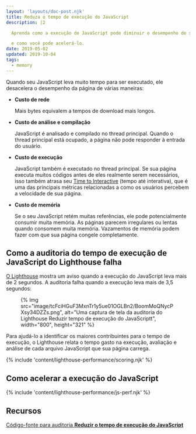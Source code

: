 ```yaml
---
layout: 'layouts/doc-post.njk'
title: Reduza o tempo de execução do JavaScript
description: |2

  Aprenda como a execução de JavaScript pode diminuir o desempenho de sua página

  e como você pode acelerá-lo.
date: 2019-05-02
updated: 2019-10-04
tags:
  - memory
---
```


Quando seu JavaScript leva muito tempo para ser executado, ele desacelera o desempenho da página de várias maneiras:

- **Custo de rede**

    Mais bytes equivalem a tempos de download mais longos.

- **Custo de análise e compilação**

    JavaScript é analisado e compilado no thread principal. Quando o thread principal está ocupado, a página não pode responder à entrada do usuário.

- **Custo de execução**

    JavaScript também é executado no thread principal. Se sua página executa muitos códigos antes de eles realmente serem necessários, isso também atrasa seu [Time to Interactive](https://web.dev/tti/) (tempo até interativa), que é uma das principais métricas relacionadas a como os usuários percebem a velocidade de sua página.

- **Custo de memória**

    Se o seu JavaScript retém muitas referências, ele pode potencialmente consumir muita memória. As páginas parecem irregulares ou lentas quando consomem muita memória. Vazamentos de memória podem fazer com que sua página congele completamente.

## Como a auditoria do tempo de execução de JavaScript do Lighthouse falha

[O Lighthouse](https://developers.google.com/web/tools/lighthouse/) mostra um aviso quando a execução do JavaScript leva mais de 2 segundos. A auditoria falha quando a execução leva mais de 3,5 segundos:

<figure>{% Img src="image/tcFciHGuF3MxnTr1y5ue01OGLBn2/BoomMoQNycPXsy34DZZs.png", alt="Uma captura de tela da auditoria do Lighthouse Reduzir tempo de execução do JavaScriptt", width="800", height="321" %}</figure>

Para ajudá-lo a identificar os maiores contribuintes para o tempo de execução, o Lighthouse relata o tempo gasto na execução, avaliação e análise de cada arquivo JavaScript que sua página carrega.

{% include 'content/lighthouse-performance/scoring.njk' %}

## Como acelerar a execução do JavaScript

{% include 'content/lighthouse-performance/js-perf.njk' %}

## Recursos

[Código-fonte para auditoria **Reduzir o tempo de execução do JavaScript**](https://github.com/GoogleChrome/lighthouse/blob/master/lighthouse-core/audits/bootup-time.js)
